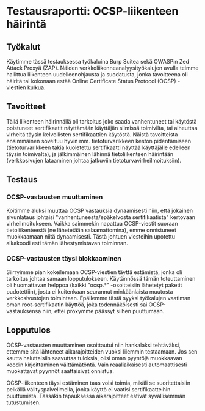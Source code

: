 # Testausraportti: OCSP-liikenteen häirintä
## Työkalut
Käytimme tässä testauksessa työkaluina Burp Suitea sekä OWASPin Zed Attack Proxyä (ZAP). Näiden verkkoliikenneanalyysityökalujen avulla teimme hallittua liikenteen uudelleenohjausta ja suodatusta, jonka tavoitteena oli häiritä tai kokonaan estää Online Certificate Status Protocol (OCSP) -viestien kulkua. 

## Tavoitteet
Tällä liikenteen häirinnällä oli tarkoitus joko saada vanhentuneet tai käytöstä poistuneet sertifikaatit näyttämään käyttäjän silmissä toimivilta, tai aiheuttaa virheitä täysin kelvollisten sertifikaattien käytöstä. Näistä tavoitteista ensimmäinen soveltuu hyvin mm. tietoturvarikkeen keston pidentämiseen (tietoturvarikkeen takia kuoletettu sertifikaatti näyttää käyttäjälle edelleen täysin toimivalta), ja jälkimmäinen lähinnä tietoliikenteen häirintään (verkkosivujen lataaminen johtaa jatkuviin tietoturvavirheilmoituksiin). 

## Testaus
### OCSP-vastausten muuttaminen
Koitimme aluksi muuttaa OCSP vastauksia dynaamisesti niin, että jokainen sivunlataus johtaisi "vanhentuneesta/epäkelvosta sertifikaatista" kertovaan virheilmoitukseen. Vaikka saimmekin napattua OCSP-viestit suoraan tietoliikenteestä (ne lähetetään salaamattomina), emme onnistuneet muokkaamaan niitä dynaamisesti. Tästä johtuen viesteihin upotettu aikakoodi esti tämän lähestymistavan toiminnan.

### OCSP-vastausten täysi blokkaaminen
Siirryimme pian kokeilemaan OCSP-viestien täyttä estämistä, jonka oli tarkoitus johtaa samaan lopputulokseen. Käytännössä tämän toteuttaminen oli huomattavan helppoa (kaikki "ocsp.*" -osoitteisiin lähetetyt paketit pudotettiin), josta ei kuitenkaan seurannut minkäänlaista muutosta verkkosivustojen toimintaan. Epäilemme tästä syyksi työkalujen vaatiman oman root-sertifikaatin käyttöä, joka todennäköisesti sai OCSP-vastauksensa niin, ettei proxymme päässyt siihen puuttumaan.

## Lopputulos
OCSP-vastausten muuttaminen osoittautui niin hankalaksi tehtäväksi, ettemme sitä lähteneet aikarajoitteiden vuoksi liiemmin testaamaan. Jos sen kautta haluttaisiin saavuttaa tuloksia, olisi oman pyyntöjä muokkaavan koodin kirjoittaminen välttämätöntä. Vain reaaliaikaisesti automaattisesti muokattavat pyynnöt saattaisivat onnistua.

OCSP-liikenteen täysi estäminen taas voisi toimia, mikäli se suoritettaisiin pelkällä välityspalvelimella, jonka käyttö ei vaatisi sertifikaatteihin puuttumista. Tässäkin tapauksessa aikarajoitteet estivät syvällisemmän tutustumisen.
